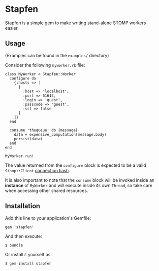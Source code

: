 # Stapfen

Stapfen is a simple gem to make writing stand-alone STOMP workers easier.


## Usage

(Examples can be found in the `examples/` directory)


Consider the following `myworker.rb` file:

    class MyWorker < Stapfen::Worker
      configure do
        {:hosts => [
          {
            :host => 'localhost',
            :port => 61613,
            :login => 'guest',
            :passcode => 'guest',
            :ssl => false
          }
        ]}
      end

      consume 'thequeue' do |message|
        data = expensive_computation(message.body)
        persist(data)
      end
    end

    MyWorker.run!


The value returned from the `configure` block is expected to be a valid
`Stomp::Client` [connection
hash](https://github.com/stompgem/stomp#hash-login-example-usage-this-is-the-recommended-login-technique).

It is also important to note that the `consume` block will be invoked inside an
**instance** of `MyWorker` and will execute inside its own `Thread`, so take
care when accessing other shared resources.


## Installation

Add this line to your application's Gemfile:

    gem 'stapfen'

And then execute:

    $ bundle

Or install it yourself as:

    $ gem install stapfen

